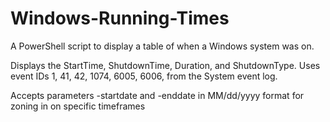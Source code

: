 # Windows-Running-Times

A PowerShell script to display a table of when a Windows system was on. 

Displays the StartTime, ShutdownTime, Duration, and ShutdownType. 
Uses event IDs 1, 41, 42, 1074, 6005, 6006, from the System event log. 

Accepts parameters -startdate and -enddate in MM/dd/yyyy format for zoning in on specific timeframes
